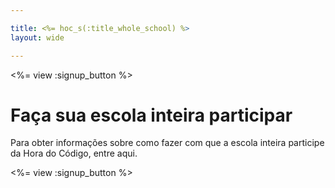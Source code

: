 ```yaml
---

title: <%= hoc_s(:title_whole_school) %>
layout: wide

---
```


<%= view :signup_button %>

# Faça sua escola inteira participar

Para obter informações sobre como fazer com que a escola inteira participe da Hora do Código, entre aqui.

<%= view :signup_button %>